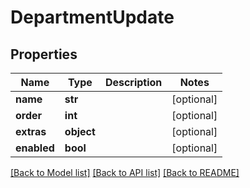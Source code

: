 # DepartmentUpdate

## Properties
Name | Type | Description | Notes
------------ | ------------- | ------------- | -------------
**name** | **str** |  | [optional]
**order** | **int** |  | [optional]
**extras** | **object** |  | [optional]
**enabled** | **bool** |  | [optional]

[[Back to Model list]](../README.md#documentation-for-models) [[Back to API list]](../README.md#documentation-for-api-endpoints) [[Back to README]](../README.md)
